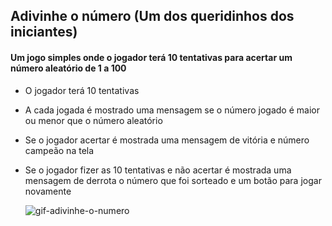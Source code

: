 ## Adivinhe o número (Um dos queridinhos dos iniciantes) 

#### Um jogo simples onde o jogador terá 10 tentativas para acertar um número aleatório de 1 a 100 

- O jogador terá 10 tentativas 

- A cada jogada é mostrado uma mensagem se o número jogado é maior ou menor que o número aleatório 

- Se o jogador acertar é mostrada uma mensagem de vitória e número campeão na tela 

- Se o jogador fizer as 10 tentativas e não acertar é mostrada uma mensagem de derrota o número que foi sorteado e um botão para jogar novamente 
 
  ![gif-adivinhe-o-numero](https://github.com/user-attachments/assets/d723edc0-ed91-427b-a5ed-7541ec5c65c3)
